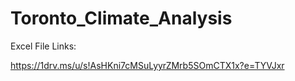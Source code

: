 # Toronto_Climate_Analysis
Excel File Links:

https://1drv.ms/u/s!AsHKni7cMSuLyyrZMrb5SOmCTX1x?e=TYVJxr
